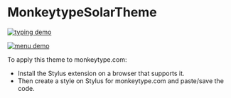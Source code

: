 # MonkeytypeSolarTheme

[![typing demo]("demo/solar_typing_demo.gif")]("demo/solar_typing_demo.mp4")

[![menu demo]("demo/solar_menu_demo.gif")]("demo/solar_menu_demo.mp4")

To apply this theme to monkeytype.com:
- Install the Stylus extension on a browser that supports it.
- Then create a style on Stylus for monkeytype.com and paste/save the code.
